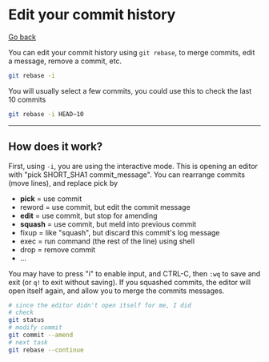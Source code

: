 # Edit your commit history

[Go back](../../../dev/git/index.md#git-master)

You can edit your commit history using `git rebase`, to merge commits, edit a message, remove a commit, etc.

```bash
git rebase -i
```

You will usually select a few commits, you could use this to check the last 10 commits

```bash
git rebase -i HEAD~10
```

<hr class="sl">

## How does it work?

First, using `-i`, you are using the interactive mode. This is opening an editor with "pick SHORT_SHA1 commit_message". You can rearrange commits (move lines), and replace pick by

* **pick** = use commit
* reword = use commit, but edit the commit message
* **edit** = use commit, but stop for amending
* **squash** = use commit, but meld into previous commit
* fixup = like "squash", but discard this commit's log message
* exec = run command (the rest of the line) using shell
* drop = remove commit
* ...

You may have to press "i" to enable input, and CTRL-C, then `:wq` to save and exit (or `q!` to exit without saving). If you squashed commits, the editor will open itself again, and allow you to merge the commits messages.

```bash
# since the editor didn't open itself for me, I did
# check
git status
# modify commit
git commit --amend
# next task
git rebase --continue
```